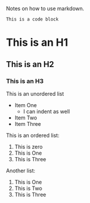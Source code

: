 Notes on how to use markdown.

```text
This is a code block
```

# This is an H1
## This is an H2
### This is an H3

This is an unordered list

* Item One
  * I can indent as well
* Item Two
* Item Three

This is an ordered list:
1. This is zero
1. This is One
1. This is Three

Another list:
1. This is One
2. This is Two
3. This is Three
  
